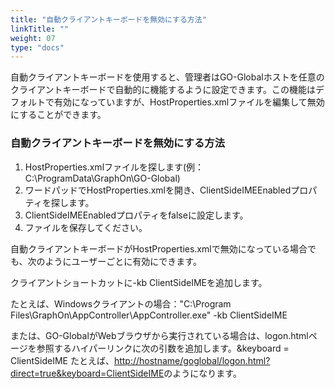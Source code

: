 ```yaml
---
title: "自動クライアントキーボードを無効にする方法"
linkTitle: ""
weight: 07
type: "docs"
---
```

自動クライアントキーボードを使用すると、管理者はGO-Globalホストを任意のクライアントキーボードで自動的に機能するように設定できます。この機能はデフォルトで有効になっていますが、HostProperties.xmlファイルを編集して無効にすることができます。

### 自動クライアントキーボードを無効にする方法

1. HostProperties.xmlファイルを探します(例：C:\ProgramData\GraphOn\GO-Global)
2. ワードパッドでHostProperties.xmlを開き、ClientSideIMEEnabledプロパティを探します。
3. ClientSideIMEEnabledプロパティをfalseに設定します。
4. ファイルを保存してください。

自動クライアントキーボードがHostProperties.xmlで無効になっている場合でも、次のようにユーザーごとに有効にできます。

クライアントショートカットに-kb ClientSideIMEを追加します。

たとえば、Windowsクライアントの場合："C:\Program Files\GraphOn\AppController\AppController.exe" -kb ClientSideIME

または、GO-GlobalがWebブラウザから実行されている場合は、logon.htmlページを参照するハイパーリンクに次の引数を追加します。&keyboard = ClientSideIME たとえば、[http://hostname/goglobal/logon.html?direct=true&keyboard=ClientSideIME](http://hostname/goglobal/logon.html?direct=true&keyboard=ClientSideIME)のようになります。